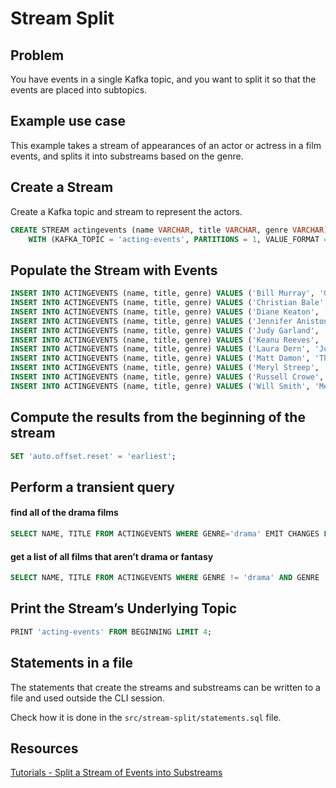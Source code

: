# Stream Split

## Problem

You have events in a single Kafka topic, and you want to split it so that the events are placed into subtopics.

## Example use case

This example takes a stream of appearances of an actor or actress in a film events, and splits it into substreams based on the genre.

## Create a Stream

Create a Kafka topic and stream to represent the actors.

```sql
CREATE STREAM actingevents (name VARCHAR, title VARCHAR, genre VARCHAR)
    WITH (KAFKA_TOPIC = 'acting-events', PARTITIONS = 1, VALUE_FORMAT = 'AVRO');
```

## Populate the Stream with Events

```sql
INSERT INTO ACTINGEVENTS (name, title, genre) VALUES ('Bill Murray', 'Ghostbusters', 'fantasy');
INSERT INTO ACTINGEVENTS (name, title, genre) VALUES ('Christian Bale', 'The Dark Knight', 'crime');
INSERT INTO ACTINGEVENTS (name, title, genre) VALUES ('Diane Keaton', 'The Godfather: Part II', 'crime');
INSERT INTO ACTINGEVENTS (name, title, genre) VALUES ('Jennifer Aniston', 'Office Space', 'comedy');
INSERT INTO ACTINGEVENTS (name, title, genre) VALUES ('Judy Garland', 'The Wizard of Oz', 'fantasy');
INSERT INTO ACTINGEVENTS (name, title, genre) VALUES ('Keanu Reeves', 'The Matrix', 'fantasy');
INSERT INTO ACTINGEVENTS (name, title, genre) VALUES ('Laura Dern', 'Jurassic Park', 'fantasy');
INSERT INTO ACTINGEVENTS (name, title, genre) VALUES ('Matt Damon', 'The Martian', 'drama');
INSERT INTO ACTINGEVENTS (name, title, genre) VALUES ('Meryl Streep', 'The Iron Lady', 'drama');
INSERT INTO ACTINGEVENTS (name, title, genre) VALUES ('Russell Crowe', 'Gladiator', 'drama');
INSERT INTO ACTINGEVENTS (name, title, genre) VALUES ('Will Smith', 'Men in Black', 'comedy');
```

## Compute the results from the beginning of the stream

```sql
SET 'auto.offset.reset' = 'earliest';
```

## Perform a transient query

#### find all of the drama films

```sql
SELECT NAME, TITLE FROM ACTINGEVENTS WHERE GENRE='drama' EMIT CHANGES LIMIT 3;
```

#### get a list of all films that aren’t drama or fantasy

```sql
SELECT NAME, TITLE FROM ACTINGEVENTS WHERE GENRE != 'drama' AND GENRE != 'fantasy' EMIT CHANGES LIMIT 4;
```

## Print the Stream’s Underlying Topic

```sql
PRINT 'acting-events' FROM BEGINNING LIMIT 4;
```

## Statements in a file

The statements that create the streams and substreams can be written to a file and used outside the CLI session.

Check how it is done in the `src/stream-split/statements.sql` file.

## Resources

[Tutorials - Split a Stream of Events into Substreams](https://kafka-tutorials.confluent.io/split-a-stream-of-events-into-substreams/ksql.html)

